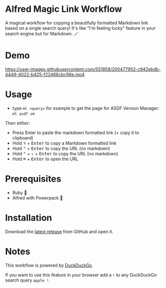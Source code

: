# Alfred Magic Link Workflow

A magical workflow for copying a beautifully formatted Markdown link based on a
single search query! It's like "I'm feeling lucky" feature in your search engine
but for Markdown. :magic_wand:

# Demo

https://user-images.githubusercontent.com/551858/200477952-c942ebdb-4449-4022-b425-f22468cbc98e.mp4

# Usage

- type `ml <query>` for example to get the page for ASDF Version Manager: `ml asdf vm`

Then either:

- Press Enter to paste the markdown formatted link (+ copy it to clipboard)
- Hold <kbd>⌥</kbd> + <kbd>Enter</kbd> to copy a Markdown formatted link
- Hold <kbd>⌃</kbd> + <kbd>Enter</kbd> to copy the URL (no markdown)
- Hold <kbd>⌃</kbd> + <kbd>⇧</kbd> + <kbd>Enter</kbd> to copy the URL (no markdown)
- Hold <kbd>⌘</kbd> + <kbd>Enter</kbd> to open the URL

# Prerequisites

- Ruby :gem:
- Alfred with Powerpack :tophat:

# Installation

Download the [latest release](https://github.com/dkarter/alfred-magic-link/releases/latest) from GitHub and open it.

# Notes

This workflow is powered by [DuckDuckGo](https://duckduckgo.com).

If you want to use this feature in your browser add a `!` to any DuckDuckGo
search query `apple !`.
